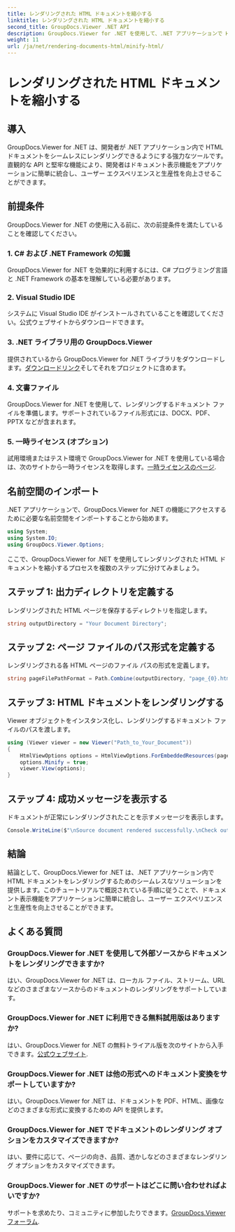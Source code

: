 ```yaml
---
title: レンダリングされた HTML ドキュメントを縮小する
linktitle: レンダリングされた HTML ドキュメントを縮小する
second_title: GroupDocs.Viewer .NET API
description: GroupDocs.Viewer for .NET を使用して、.NET アプリケーションで HTML ドキュメントをシームレスにレンダリングする方法を学びます。
weight: 11
url: /ja/net/rendering-documents-html/minify-html/
---
```


# レンダリングされた HTML ドキュメントを縮小する

## 導入
GroupDocs.Viewer for .NET は、開発者が .NET アプリケーション内で HTML ドキュメントをシームレスにレンダリングできるようにする強力なツールです。直観的な API と堅牢な機能により、開発者はドキュメント表示機能をアプリケーションに簡単に統合し、ユーザー エクスペリエンスと生産性を向上させることができます。
## 前提条件
GroupDocs.Viewer for .NET の使用に入る前に、次の前提条件を満たしていることを確認してください。
### 1. C# および .NET Framework の知識
GroupDocs.Viewer for .NET を効果的に利用するには、C# プログラミング言語と .NET Framework の基本を理解している必要があります。
### 2. Visual Studio IDE
システムに Visual Studio IDE がインストールされていることを確認してください。公式ウェブサイトからダウンロードできます。
### 3. .NET ライブラリ用の GroupDocs.Viewer
提供されているから GroupDocs.Viewer for .NET ライブラリをダウンロードします。[ダウンロードリンク](https://releases.groupdocs.com/viewer/net/)そしてそれをプロジェクトに含めます。
### 4. 文書ファイル
GroupDocs.Viewer for .NET を使用して、レンダリングするドキュメント ファイルを準備します。サポートされているファイル形式には、DOCX、PDF、PPTX などが含まれます。
### 5. 一時ライセンス (オプション)
試用環境またはテスト環境で GroupDocs.Viewer for .NET を使用している場合は、次のサイトから一時ライセンスを取得します。[一時ライセンスのページ](https://purchase.groupdocs.com/temporary-license/).

## 名前空間のインポート
.NET アプリケーションで、GroupDocs.Viewer for .NET の機能にアクセスするために必要な名前空間をインポートすることから始めます。
```csharp
using System;
using System.IO;
using GroupDocs.Viewer.Options;
```

ここで、GroupDocs.Viewer for .NET を使用してレンダリングされた HTML ドキュメントを縮小するプロセスを複数のステップに分けてみましょう。
## ステップ 1: 出力ディレクトリを定義する
レンダリングされた HTML ページを保存するディレクトリを指定します。
```csharp
string outputDirectory = "Your Document Directory";
```
## ステップ 2: ページ ファイルのパス形式を定義する
レンダリングされる各 HTML ページのファイル パスの形式を定義します。
```csharp
string pageFilePathFormat = Path.Combine(outputDirectory, "page_{0}.html");
```
## ステップ 3: HTML ドキュメントをレンダリングする
Viewer オブジェクトをインスタンス化し、レンダリングするドキュメント ファイルのパスを渡します。
```csharp
using (Viewer viewer = new Viewer("Path_to_Your_Document"))
{
    HtmlViewOptions options = HtmlViewOptions.ForEmbeddedResources(pageFilePathFormat);
    options.Minify = true;
    viewer.View(options);
}
```
## ステップ 4: 成功メッセージを表示する
ドキュメントが正常にレンダリングされたことを示すメッセージを表示します。
```csharp
Console.WriteLine($"\nSource document rendered successfully.\nCheck output in {outputDirectory}.");
```

## 結論
結論として、GroupDocs.Viewer for .NET は、.NET アプリケーション内で HTML ドキュメントをレンダリングするためのシームレスなソリューションを提供します。このチュートリアルで概説されている手順に従うことで、ドキュメント表示機能をアプリケーションに簡単に統合し、ユーザー エクスペリエンスと生産性を向上させることができます。
## よくある質問
### GroupDocs.Viewer for .NET を使用して外部ソースからドキュメントをレンダリングできますか?
はい、GroupDocs.Viewer for .NET は、ローカル ファイル、ストリーム、URL などのさまざまなソースからのドキュメントのレンダリングをサポートしています。
### GroupDocs.Viewer for .NET に利用できる無料試用版はありますか?
はい、GroupDocs.Viewer for .NET の無料トライアル版を次のサイトから入手できます。[公式ウェブサイト](https://releases.groupdocs.com/).
### GroupDocs.Viewer for .NET は他の形式へのドキュメント変換をサポートしていますか?
はい。GroupDocs.Viewer for .NET は、ドキュメントを PDF、HTML、画像などのさまざまな形式に変換するための API を提供します。
### GroupDocs.Viewer for .NET でドキュメントのレンダリング オプションをカスタマイズできますか?
はい、要件に応じて、ページの向き、品質、透かしなどのさまざまなレンダリング オプションをカスタマイズできます。
### GroupDocs.Viewer for .NET のサポートはどこに問い合わせればよいですか?
サポートを求めたり、コミュニティに参加したりできます。[GroupDocs.Viewer フォーラム](https://forum.groupdocs.com/c/viewer/9).